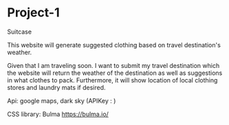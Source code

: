 # Project-1
Suitcase 

This website will generate suggested clothing based on travel destination's weather. 

Given that I am traveling soon. I want to submit my travel destination which the website will return the weather of the 
destination as well as suggestions in what clothes to pack. Furthermore, it will show location of local clothing stores and laundry
mats if desired.

Api: google maps, dark sky (APIKey : )

CSS library: Bulma https://bulma.io/ 
